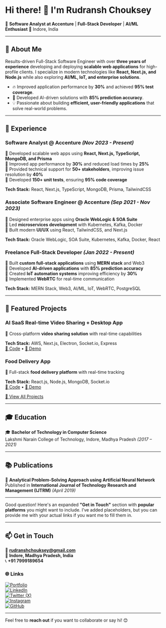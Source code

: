 # Hi there! 👋 I'm Rudransh Chouksey

🚀 **Software Analyst at Accenture** | **Full-Stack Developer** | **AI/ML Enthusiast**
📍 Indore, India

---

## 📜 About Me  
Results-driven Full-Stack Software Engineer with over **three years of experience** developing and deploying **scalable web applications** for high-profile clients. I specialize in modern technologies like **React, Next.js, and Node.js** while also exploring **AI/ML, IoT, and enterprise solutions**.

- 🔥 Improved application performance by **30%** and achieved **95% test coverage**.
- 🧠 Developed AI-driven solutions with **85% prediction accuracy**.
- 💡 Passionate about building **efficient, user-friendly applications** that solve real-world problems.

---

## 💼 Experience  
### **Software Analyst** @ Accenture *(Nov 2023 - Present)*
🔹 Developed scalable web apps using **React, Next.js, TypeScript, MongoDB, and Prisma**  
🔹 Improved app performance by **30%** and reduced load times by **25%**  
🔹 Provided technical support for **50+ stakeholders**, improving issue resolution by **40%**  
🔹 Developed **150+ unit tests**, ensuring **95% code coverage**  

**Tech Stack:** React, Next.js, TypeScript, MongoDB, Prisma, TailwindCSS  

### **Associate Software Engineer** @ Accenture *(Sep 2021 - Nov 2023)*
🔹 Designed enterprise apps using **Oracle WebLogic & SOA Suite**  
🔹 Led **microservices development** with Kubernetes, Kafka, Docker  
🔹 Built modern **UI/UX** using React, TailwindCSS, and Next.js  

**Tech Stack:** Oracle WebLogic, SOA Suite, Kubernetes, Kafka, Docker, React  

### **Freelance Full-Stack Developer** *(Jan 2022 - Present)*
🔹 Built **custom full-stack applications** using **MERN stack** and Web3  
🔹 Developed **AI-driven applications** with **85% prediction accuracy**  
🔹 Created **IoT automation systems** improving efficiency by **30%**  
🔹 Implemented **WebRTC** for real-time communication  

**Tech Stack:** MERN Stack, Web3, AI/ML, IoT, WebRTC, PostgreSQL  

---

## 🚀 Featured Projects  
### **AI SaaS Real-time Video Sharing + Desktop App**
🔹 Cross-platform **video sharing solution** with real-time capabilities

**Tech Stack:** AWS, Next.js, Electron, Socket.io, Express  
[🔗 Code](#) • [🔗 Demo](#)  

### **Food Delivery App**
🔹 Full-stack **food delivery platform** with real-time tracking

**Tech Stack:** React.js, Node.js, MongoDB, Socket.io  
[🔗 Code](#) • [🔗 Demo](#)  

[🔗 View All Projects](#)

---

## 🎓 Education  
🎓 **Bachelor of Technology in Computer Science**  
Lakshmi Narain College of Technology, Indore, Madhya Pradesh *(2017 – 2021)*

---

## 📚 Publications  
📄 **Analytical Problem-Solving Approach using Artificial Neural Network**  
Published in **International Journal of Technology Research and Management (IJTRM)** *(April 2019)*

---

Good question! Here's an expanded **"Get in Touch"** section with **popular platforms** you might want to include. I’ve added placeholders, but you can provide me with your actual links if you want me to fill them in.

---

## 📫 Get in Touch  
📧 **rudranshchouksey@gmail.com**  
📍 **Indore, Madhya Pradesh, India**  
📞 **+91 7999189654**

### 🌐 Links  
[![Portfolio](https://img.shields.io/badge/Portfolio-RudranshChouksey-111?style=for-the-badge&logo=vercel)](https://rudranshchoukseyportfolio.netlify.app/)  
[![LinkedIn](https://img.shields.io/badge/LinkedIn-RudranshChouksey-0A66C2?style=for-the-badge&logo=linkedin)](https://linkedin.com/in/your-profile)  
[![Twitter (X)](https://img.shields.io/badge/Twitter-@RudraChouksey-1DA1F2?style=for-the-badge&logo=twitter)](https://x.com/RudraChouksey)  
[![Instagram](https://img.shields.io/badge/Instagram-@rudranshchouksey-E4405F?style=for-the-badge&logo=instagram)](https://www.instagram.com/rudranshchouksey/)  
[![GitHub](https://img.shields.io/badge/GitHub-RudranshChouksey-181717?style=for-the-badge&logo=github)](https://github.com/your-github)  

---

Feel free to **reach out** if you want to collaborate or say hi! 😊
